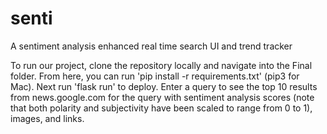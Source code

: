 # senti
A sentiment analysis enhanced real time search UI and trend tracker

To run our project, clone the repository locally and navigate into the Final folder. From here, you can run 'pip install -r requirements.txt' (pip3 for Mac). Next run 'flask run' to deploy. Enter a query to see the top 10 results from news.google.com for the query with sentiment analysis scores (note that both polarity and subjectivity have been scaled to range from 0 to 1), images, and links.
